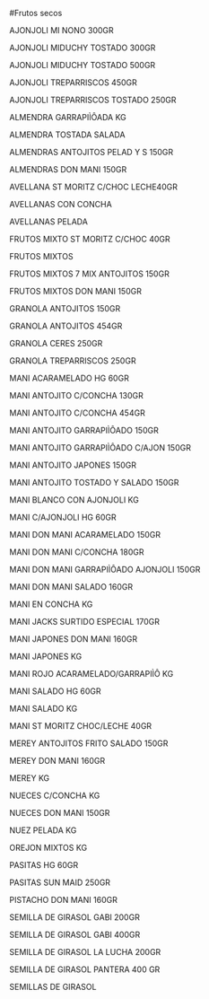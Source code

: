 #Frutos secos

AJONJOLI MI NONO 300GR

AJONJOLI MIDUCHY TOSTADO 300GR

AJONJOLI MIDUCHY TOSTADO 500GR

AJONJOLI TREPARRISCOS 450GR

AJONJOLI TREPARRISCOS TOSTADO 250GR

ALMENDRA GARRAPIÌÔADA KG

ALMENDRA TOSTADA SALADA

ALMENDRAS ANTOJITOS PELAD Y S 150GR

ALMENDRAS DON MANI 150GR

AVELLANA ST MORITZ C/CHOC LECHE40GR

AVELLANAS CON CONCHA

AVELLANAS PELADA

FRUTOS MIXTO ST MORITZ C/CHOC 40GR

FRUTOS MIXTOS

FRUTOS MIXTOS 7 MIX ANTOJITOS 150GR

FRUTOS MIXTOS DON MANI 150GR

GRANOLA ANTOJITOS 150GR

GRANOLA ANTOJITOS 454GR

GRANOLA CERES 250GR

GRANOLA TREPARRISCOS 250GR

MANI ACARAMELADO HG 60GR

MANI ANTOJITO C/CONCHA 130GR

MANI ANTOJITO C/CONCHA 454GR

MANI ANTOJITO GARRAPIÌÔADO 150GR

MANI ANTOJITO GARRAPIÌÔADO C/AJON 150GR

MANI ANTOJITO JAPONES 150GR

MANI ANTOJITO TOSTADO Y SALADO 150GR

MANI BLANCO CON AJONJOLI  KG

MANI C/AJONJOLI HG 60GR

MANI DON MANI ACARAMELADO 150GR

MANI DON MANI C/CONCHA 180GR

MANI DON MANI GARRAPIÌÔADO AJONJOLI 150GR

MANI DON MANI SALADO 160GR

MANI EN CONCHA KG

MANI JACKS SURTIDO ESPECIAL 170GR

MANI JAPONES DON MANI 160GR

MANI JAPONES KG

MANI ROJO  ACARAMELADO/GARRAPIÌÔ KG

MANI SALADO HG 60GR

MANI SALADO KG

MANI ST MORITZ CHOC/LECHE 40GR

MEREY ANTOJITOS FRITO SALADO 150GR

MEREY DON MANI 160GR

MEREY KG

NUECES C/CONCHA KG

NUECES DON MANI 150GR

NUEZ PELADA KG

OREJON MIXTOS KG

PASITAS HG 60GR

PASITAS SUN MAID 250GR

PISTACHO DON MANI 160GR

SEMILLA DE GIRASOL GABI 200GR

SEMILLA DE GIRASOL GABI 400GR

SEMILLA DE GIRASOL LA LUCHA 200GR

SEMILLA DE GIRASOL PANTERA 400 GR

SEMILLAS DE GIRASOL
